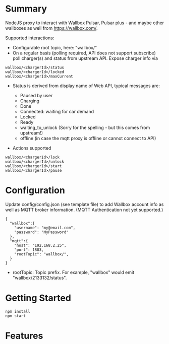 # Summary

NodeJS proxy to interact with Wallbox Pulsar, Pulsar plus - and maybe other wallboxes as well from https://wallbox.com/.

Supported interactions:
- Configurable root topic, here: "wallbox/"
- On a regular basis (polling required, API does not support subscribe) poll charger(s) and status from upstream API. 
Expose charger info via
```
wallbox/<chargerId>/status
wallbox/<chargerId>/locked
wallbox/<chargerId>/maxCurrent
``` 
- Status is derived from display name of Web API, typical messages are:

  * Paused by user
  * Charging
  * Done
  * Connected: waiting for car demand
  * Locked
  * Ready
  * waiting_to_unlock (Sorry for the spelling - but this comes from upstream!)
  * offline (in case the mqtt proxy is offline or cannot connect to API)

- Actions supported
```
wallbox/<chargerId>/lock
wallbox/<chargerId>/unlock
wallbox/<chargerId>/start
wallbox/<chargerId>/pause
```


# Configuration
Update config/config.json (see template file) to add Wallbox account info as well as MQTT broker information.
(MQTT Authentication not yet supported.)


```
{
  "wallbox":{
    "username": "my@email.com",
    "password": "MyPassword"
  },
  "mqtt":{
    "host": "192.168.2.25",
    "port": 1883,
    "rootTopic": "wallbox/",
  }
}

```


- rootTopic: Topic prefix. For example, "wallbox" would emit "wallbox/2133132/status".

# Getting Started
```
npm install
npm start
```

# Features
